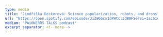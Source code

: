 ```yaml
---
type: media
title: "Jindřiška Deckerová: Science popularization, robots, and drons"
url: "https://open.spotify.com/episode/3iZ96Gss1dPHtcl2d80FSe?si=1ac61e1207844292"
medium: "PAiONERRS TALKS podcast"
excerpt_separator: <!--more-->
---
```

<!--more-->

